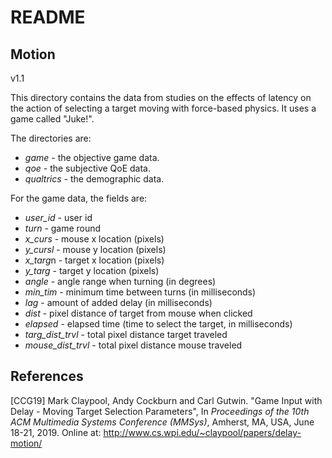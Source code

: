# README

## Motion 

v1.1

This directory contains the data from studies on the effects of
latency on the action of selecting a target moving with force-based
physics.  It uses a game called "Juke!".

The directories are:

+ *game* - the objective game data.
+ *qoe* - the subjective QoE data.
+ *qualtrics* - the demographic data.

For the game data, the fields are:

+ *user_id*	- user id
+ *turn* - game round	
+ *x_curs* - mouse x location (pixels)
+ *y_cursl*	- mouse y location (pixels)
+ *x_targ*n	- target x location (pixels)
+ *y_targ* - target y location (pixels)
+ *angle* - angle range when turning (in degrees)
+ *min_tim* - minimum time between turns (in milliseconds)
+ *lag* - amount of added delay (in milliseconds)
+ *dist* - pixel distance of target from mouse when clicked
+ *elapsed* - elapsed time (time to select the target, in milliseconds)
+ *targ_dist_trvl* - total pixel distance target traveled
+ *mouse_dist_trvl* - total pixel distance mouse traveled

## References

[CCG19] Mark Claypool, Andy Cockburn and Carl Gutwin. "Game Input with
Delay - Moving Target Selection Parameters", In *Proceedings of the
10th ACM Multimedia Systems Conference (MMSys)*, Amherst, MA, USA,
June 18-21, 2019. Online at:
http://www.cs.wpi.edu/~claypool/papers/delay-motion/

